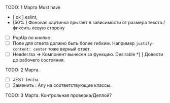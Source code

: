 TODO: 1 Марта
Must have

- [ ok ] eslint,
- [50% ] Фоновая картинка прыгает в зависимости от размера текста./ фиксить левую сторону
- [ ] PopUp по кнопке
- [ ] Поле для ответа должно быть более гибким. Например
      `justify-content: center` тоже верный ответ.
- [ ] Header.tsx => Компонент вынесен за функцию.
      Desirable \*[ ] Довести до рабочего состояния.

TODO: 2 Марта.

- [ ] JEST Тесты.
- [ ] Заменить : Any на соответствующие классы.

TODO: 3 Марта. Контрольная проверка/Деплой?
